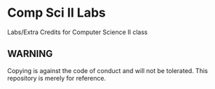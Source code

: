 # Comp Sci II Labs
Labs/Extra Credits for Computer Science II class 

## WARNING
Copying is against the code of conduct and will not be tolerated. This repository is merely for reference.
